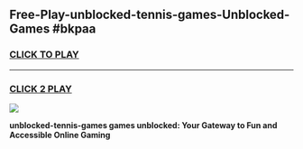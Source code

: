 
## Free-Play-unblocked-tennis-games-Unblocked-Games #bkpaa
<h3>
<a href="https://news.freeplayer.one?title=unblocked-tennis-games&ref=8M">CLICK TO PLAY</a></h3>
<hr>

<h3>
<a href="https://news.freeplayer.one?title=unblocked-tennis-games&ref=8M">CLICK 2 PLAY</a>
  
</h3>

<a href="https://news.freeplayer.one?title=unblocked-tennis-games&ref=8M"><img src="https://clearcache.store/games.png"></a>


**unblocked-tennis-games games unblocked: Your Gateway to Fun and Accessible Online Gaming**
